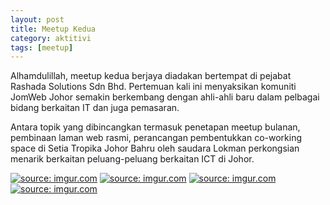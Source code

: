 ```yaml
---
layout: post
title: Meetup Kedua
category: aktitivi
tags: [meetup]
---
```


Alhamdulillah, meetup kedua berjaya diadakan bertempat di pejabat Rashada Solutions Sdn Bhd. Pertemuan kali ini menyaksikan komuniti JomWeb Johor semakin berkembang dengan ahli-ahli baru dalam pelbagai bidang berkaitan IT dan juga pemasaran.

Antara topik yang dibincangkan termasuk penetapan meetup bulanan, pembinaan laman web rasmi, perancangan pembentukkan co-working space di Setia Tropika Johor Bahru oleh saudara Lokman perkongsian menarik berkaitan peluang-peluang berkaitan ICT di Johor.

<a href="http://imgur.com/E6uVEom"><img src="http://i.imgur.com/E6uVEom.jpg" title="source: imgur.com" /></a>
<a href="http://imgur.com/zR3hJM4"><img src="http://i.imgur.com/zR3hJM4.jpg" title="source: imgur.com" /></a>
<a href="http://imgur.com/mE6GgqB"><img src="http://i.imgur.com/mE6GgqB.jpg" title="source: imgur.com" /></a>
<a href="http://imgur.com/M1NMoF0"><img src="http://i.imgur.com/M1NMoF0.jpg" title="source: imgur.com" /></a>
